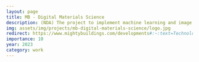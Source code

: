 ```yaml
---
layout: page
title: MB - Digital Materials Science
description: (NDA) The project to implement machine learning and image processing techniques to speed-up the R&D cycle of new materials and simplify digital certification.
img: assets/img/projects/mb-digital-materials-science/logo.jpg
redirect: https://www.mightybuildings.com/developments#:~:text=Technology%20makes%20it%20possible
importance: 10
year: 2023
category: work
---
```


